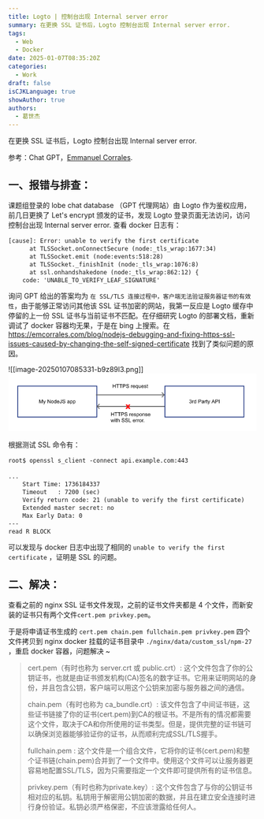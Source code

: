 ```yaml
---
title: Logto | 控制台出现 Internal server error
summary: 在更换 SSL 证书后，Logto 控制台出现 Internal server error.
tags:
  - Web
  - Docker
date: 2025-01-07T08:35:20Z
categories:
  - Work
draft: false
isCJKLanguage: true
showAuthor: true
authors:
  - 葛世杰
---
```


在更换 SSL 证书后，Logto 控制台出现 Internal server error.

参考：Chat GPT，[Emmanuel Corrales](https://emcorrales.com/blog/nodejs-debugging-and-fixing-https-ssl-issues-caused-by-changing-the-self-signed-certificate). 

## 一、报错与排查：

课题组登录的 lobe chat database （GPT 代理网站）由 Logto 作为鉴权应用，前几日更换了 Let's encrypt 颁发的证书，发现 Logto 登录页面无法访问，访问控制台出现 Internal server error. 查看 docker 日志有：

```log
[cause]: Error: unable to verify the first certificate
      at TLSSocket.onConnectSecure (node:_tls_wrap:1677:34)
      at TLSSocket.emit (node:events:518:28)
      at TLSSocket._finishInit (node:_tls_wrap:1076:8)
      at ssl.onhandshakedone (node:_tls_wrap:862:12) {
    code: 'UNABLE_TO_VERIFY_LEAF_SIGNATURE'
```

询问 GPT 给出的答案均为 `在 SSL/TLS 连接过程中，客户端无法验证服务器证书的有效性`​ ，由于能够正常访问其他该 SSL 证书加密的网站，我第一反应是 Logto 缓存中停留的上一份 SSL 证书与当前证书不匹配。在仔细研究 Logto 的部署文档，重新调试了 docker 容器均无果，于是在 bing 上搜索。在 https://emcorrales.com/blog/nodejs-debugging-and-fixing-https-ssl-issues-caused-by-changing-the-self-signed-certificate 找到了类似问题的原因。

​![[image-20250107085331-b9z89l3.png]]![image](assets/image-20250107085331-b9z89l3.png)​

根据测试 SSL 命令有：

```shell
root$ openssl s_client -connect api.example.com:443

...
    Start Time: 1736184337
    Timeout   : 7200 (sec)
    Verify return code: 21 (unable to verify the first certificate)
    Extended master secret: no
    Max Early Data: 0
---
read R BLOCK
```

可以发现与 docker 日志中出现了相同的 `unable to verify the first certificate`​ ，证明是 SSL 的问题。

## 二、解决：

查看之前的 nginx SSL 证书文件发现，之前的证书文件夹都是 4 个文件，而新安装的证书只有两个文件`cert.pem privkey.pem`​  。

于是将申请证书生成的 `cert.pem chain.pem fullchain.pem privkey.pem`​ 四个文件拷贝到 nginx docker 挂载的证书目录中 `./nginx/data/custom_ssl/npm-27`​ ，重启 docker 容器，问题解决 ~

> cert.pem（有时也称为 server.crt 或 public.crt）: 这个文件包含了你的公钥证书，也就是由证书颁发机构(CA)签名的数字证书。它用来证明网站的身份，并且包含公钥，客户端可以用这个公钥来加密与服务器之间的通信。
>
> chain.pem（有时也称为 ca_bundle.crt）: 该文件包含了中间证书链，这些证书链接了你的证书(cert.pem)到CA的根证书。不是所有的情况都需要这个文件，取决于CA和你所使用的证书类型。但是，提供完整的证书链可以确保浏览器能够验证你的证书，从而顺利完成SSL/TLS握手。
>
> fullchain.pem : 这个文件是一个组合文件，它将你的证书(cert.pem)和整个证书链(chain.pem)合并到了一个文件中。使用这个文件可以让服务器更容易地配置SSL/TLS，因为只需要指定一个文件即可提供所有的证书信息。
>
> privkey.pem（有时也称为private.key）: 这个文件包含了与你的公钥证书相对应的私钥。私钥用于解密用公钥加密的数据，并且在建立安全连接时进行身份验证。私钥必须严格保密，不应该泄露给任何人。

‍
